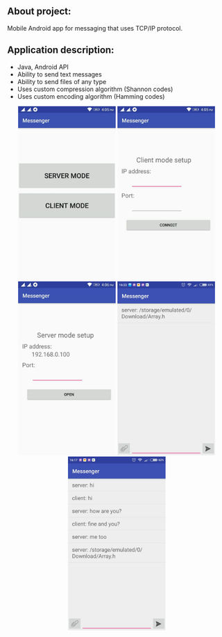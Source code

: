 ## About project:
Mobile Android app for messaging that uses TCP/IP protocol.

## Application description:
*  Java, Android API
*  Ability to send text messages
*  Ability to send files of any type
*  Uses custom compression algorithm (Shannon codes)
*  Uses custom encoding algorithm (Hamming codes)

<p align="center">
  <img src="/screenshot_1.jpg" width="225"/>
  <img src="/screenshot_2.jpg" width="225"/>
  <img src="/screenshot_3.jpg" width="225"/>
  <img src="/screenshot_4.jpg" width="225"/>
  <img src="/screenshot_5.jpg" width="225"/>
</p>
